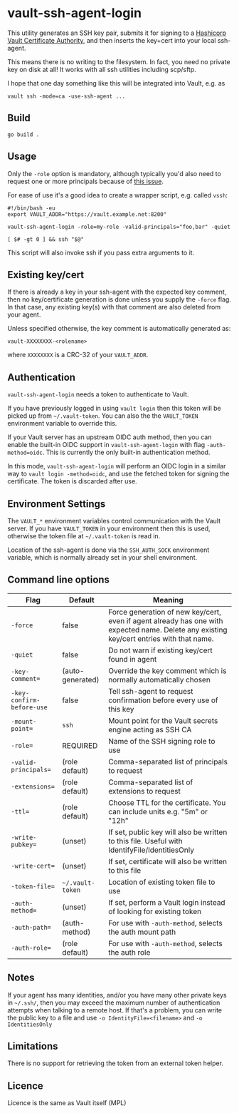 vault-ssh-agent-login
=====================

This utility generates an SSH key pair, submits it for signing to a
[Hashicorp Vault Certificate Authority](https://brian-candler.medium.com/using-hashicorp-vault-as-an-ssh-certificate-authority-14d713673c9a),
and then inserts the key+cert into your local ssh-agent.

This means there is no writing to the filesystem.  In fact, you need no
private key on disk at all!  It works with all ssh utilities including
scp/sftp.

I hope that one day something like this will be integrated into Vault, e.g. as

```
vault ssh -mode=ca -use-ssh-agent ...
```

Build
-----
```
go build .
```

Usage
-----
Only the `-role` option is mandatory, although typically you'd also need to
request one or more principals because of
[this issue](https://github.com/hashicorp/vault/issues/10946).

For ease of use it's a good idea to create a wrapper script, e.g.
called `vssh`:

```
#!/bin/bash -eu
export VAULT_ADDR="https://vault.example.net:8200"

vault-ssh-agent-login -role=my-role -valid-principals="foo,bar" -quiet

[ $# -gt 0 ] && ssh "$@"
```

This script will also invoke ssh if you pass extra arguments to it.

Existing key/cert
-----------------
If there is already a key in your ssh-agent with the expected key comment,
then no key/certificate generation is done unless you supply the `-force`
flag.  In that case, any existing key(s) with that comment are also deleted
from your agent.

Unless specified otherwise, the key comment is automatically generated as:

```
vault-XXXXXXXX-<rolename>
```

where `XXXXXXXX` is a CRC-32 of your `VAULT_ADDR`.

Authentication
--------------
`vault-ssh-agent-login` needs a token to authenticate to Vault.

If you have previously logged in using `vault login` then this token will be
picked up from `~/.vault-token`.  You can also the the `VAULT_TOKEN`
environment variable to override this.

If your Vault server has an upstream OIDC auth method, then you can enable
the built-in OIDC support in `vault-ssh-agent-login` with flag
`-auth-method=oidc`.  This is currently the only built-in authentication
method.

In this mode, `vault-ssh-agent-login` will perform an OIDC login in a
similar way to `vault login -method=oidc`, and use the fetched token for
signing the certificate.  The token is discarded after use.

Environment Settings
--------------------
The `VAULT_*` environment variables control communication with the Vault
server.  If you have `VAULT_TOKEN` in your environment then this is used,
otherwise the token file at `~/.vault-token` is read in.

Location of the ssh-agent is done via the `SSH_AUTH_SOCK` environment
variable, which is normally already set in your shell environment.

Command line options
--------------------

| Flag                 | Default          | Meaning
|----------------------|------------------|---------
| `-force`             | false            | Force generation of new key/cert, even if agent already has one with expected name. Delete any existing key/cert entries with that name.
| `-quiet`             | false            | Do not warn if existing key/cert found in agent
| `-key-comment=`      | (auto-generated) | Override the key comment which is normally automatically chosen
| `-key-confirm-before-use` | false       | Tell ssh-agent to request confirmation before every use of this key
| `-mount-point=`      | `ssh`            | Mount point for the Vault secrets engine acting as SSH CA
| `-role=`             | REQUIRED         | Name of the SSH signing role to use
| `-valid-principals=` | (role default)   | Comma-separated list of principals to request
| `-extensions=`       | (role default)   | Comma-separated list of extensions to request
| `-ttl=`              | (role default)   | Choose TTL for the certificate. You can include units e.g. "5m" or "12h"
| `-write-pubkey=`     | (unset)          | If set, public key will also be written to this file. Useful with IdentifyFile/IdentitiesOnly
| `-write-cert=`       | (unset)          | If set, certificate will also be written to this file
| `-token-file=`       | `~/.vault-token` | Location of existing token file to use
| `-auth-method=`      | (unset)          | If set, perform a Vault login instead of looking for existing token
| `-auth-path=`        | (auth-method)    | For use with `-auth-method`, selects the auth mount path
| `-auth-role=`        | (role default)   | For use with `-auth-method`, selects the auth role

Notes
-----
If your agent has many identities, and/or you have many other private keys
in `~/.ssh/`, then you may exceed the maximum number of authentication
attempts when talking to a remote host.  If that's a problem, you can write
the public key to a file and use `-o IdentityFile=<filename>` and `-o IdentitiesOnly`

Limitations
-----------
There is no support for retrieving the token from an external token helper.

Licence
-------
Licence is the same as Vault itself (MPL)
